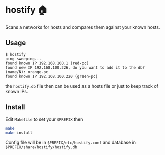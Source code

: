 # hostify 🏠

Scans a networks for hosts and compares them against your known hosts.

## Usage

```terminal
$ hostify 
ping sweeping...
found known IP 192.168.100.1 (red-pc)
found new IP 192.168.100.226, do you want to add it to the db? (name/N): orange-pc
found known IP 192.168.100.220 (green-pc)
```

the `hostify.db` file then can be used as a hosts file or just to keep track of
known IPs.

## Install

Edit `Makefile` to set your `$PREFIX` then

```sh
make
make install
```

Config file will be in `$PREFIX/etc/hostify.conf` and database in
`$PREFIX/share/hostify/hostify.db`


